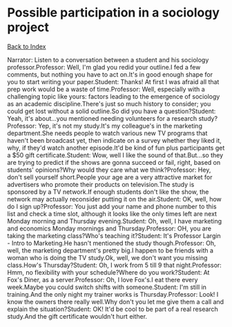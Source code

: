 # Possible participation in a sociology project
[Back to Index](https://github.com/windows10010/tpoExtractor/blob/master/README.md)

Narrator: Listen to a conversation between a student and his sociology professor.Professor: Well, I'm glad you redid your outline.I fed a few comments, but nothing you have to act on.It's in good enough shape for you to start writing your paper.Student: Thanks! At first I was afraid all that prep work would be a waste of time.Professor: Well, especially with a challenging topic like yours: factors leading to the emergence of sociology as an academic discipline.There's just so much history to consider; you could get lost without a solid outline.So did you have a question?Student: Yeah, it's about...you mentioned needing volunteers for a research study?Professor: Yep, it's not my study.It's my colleague's in the marketing department.She needs people to watch various new TV programs that haven't been broadcast yet, then indicate on a survey whether they liked it, why, if they'd watch another episode.It'd be kind of fun plus participants get a $50 gift certificate.Student: Wow, well I like the sound of that.But...so they are trying to predict if the shows are gonna succeed or fail, right, based on students' opinions?Why would they care what we think?Professor: Hey, don't sell yourself short.People your age are a very attractive market for advertisers who promote their products on television.The study is sponsored by a TV network.If enough students don't like the show, the network may actually reconsider putting it on the air.Student: OK, well, how do I sign up?Professor: You just add your name and phone number to this list and check a time slot, although it looks like the only times left are next Monday morning and Thursday evening.Student: Oh, well, I have marketing and economics Monday mornings and Thursday.Professor: OH, you are taking the marketing class?Who's teaching it?Student: It's Professor Largin - Intro to Marketing.He hasn't mentioned the study though.Professor: Oh, well, the marketing department's pretty big.I happen to be friends with a woman who is doing the TV study.Ok, well, we don't want you missing class.How's Thursday?Student: Oh, I work from 5 till 9 that night.Professor: Hmm, no flexibility with your schedule?Where do you work?Student: At Fox's Diner, as a server.Professor: Oh, I love Fox's.I eat there every week.Maybe you could switch shifts with someone.Student: I'm still in training.And the only night my trainer works is Thursday.Professor: Look! I know the owners there really well.Why don't you let me give them a call and explain the situation?Student: OK! It'd be cool to be part of a real research study.And the gift certificate wouldn't hurt either.
 
